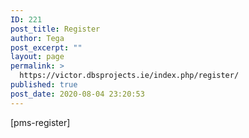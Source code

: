 ```yaml
---
ID: 221
post_title: Register
author: Tega
post_excerpt: ""
layout: page
permalink: >
  https://victor.dbsprojects.ie/index.php/register/
published: true
post_date: 2020-08-04 23:20:53
---
```

[pms-register]
